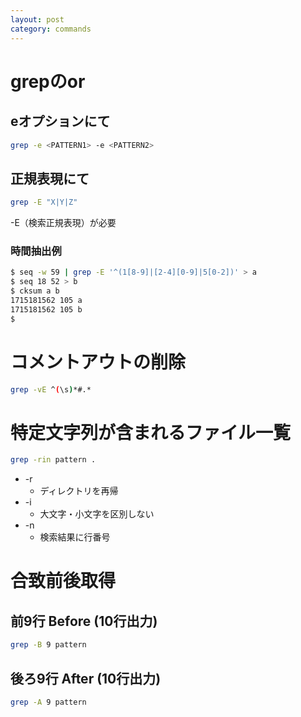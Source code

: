 ```yaml
---
layout: post
category: commands
---
```


# grepのor

## eオプションにて

```sh
grep -e <PATTERN1> -e <PATTERN2>
```

## 正規表現にて

```sh
grep -E "X|Y|Z"
```

-E（検索正規表現）が必要

### 時間抽出例

```sh
$ seq -w 59 | grep -E '^(1[8-9]|[2-4][0-9]|5[0-2])' > a
$ seq 18 52 > b
$ cksum a b
1715181562 105 a
1715181562 105 b
$ 
```

# コメントアウトの削除

```sh
grep -vE ^(\s)*#.*
```

# 特定文字列が含まれるファイル一覧

```sh
grep -rin pattern .
```

- -r
    - ディレクトリを再帰
- -i
    - 大文字・小文字を区別しない
- -n
    - 検索結果に行番号

# 合致前後取得

## 前9行 Before (10行出力)

```sh
grep -B 9 pattern
```

## 後ろ9行 After (10行出力)

```sh
grep -A 9 pattern
```
